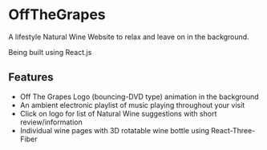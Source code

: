 # OffTheGrapes

A lifestyle Natural Wine Website to relax and leave on in the background.

Being built using React.js

## Features

- Off The Grapes Logo (bouncing-DVD type) animation in the background
- An ambient electronic playlist of music playing throughout your visit
- Click on logo for list of Natural Wine suggestions with short review/information
- Individual wine pages with 3D rotatable wine bottle using React-Three-Fiber
